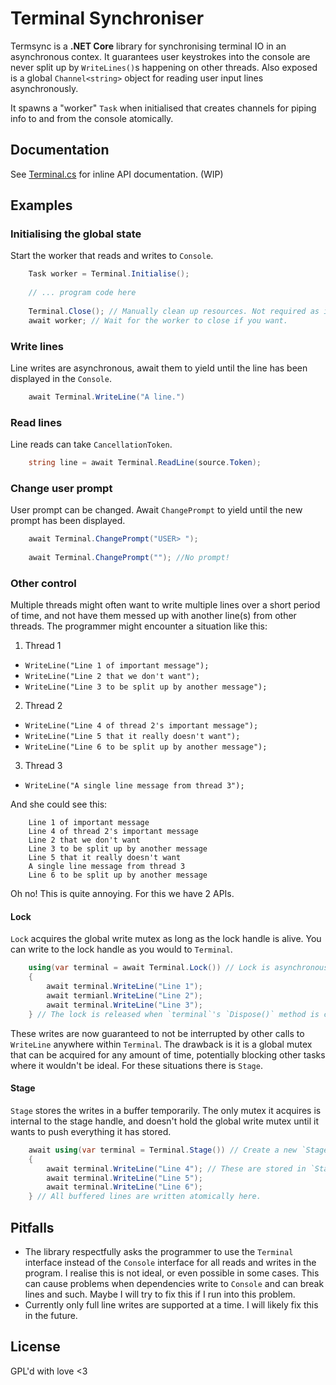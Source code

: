 # Terminal Synchroniser

Termsync is a **.NET Core** library for synchronising terminal IO in an asynchronous contex.
It guarantees user keystrokes into the console are never split up by `WriteLines()`s happening on other threads.
Also exposed is a global `Channel<string>` object for reading user input lines asynchronously.

It spawns a "worker" `Task` when initialised that creates channels for piping info to and from the console atomically.

## Documentation

See [Terminal.cs][terminal-cs] for inline API documentation. (WIP)

[terminal-cs]: ./termsync/Terminal.cs

## Examples

### Initialising the global state
Start the worker that reads and writes to `Console`.
``` c#
	Task worker = Terminal.Initialise();
	
	// ... program code here
	
	Terminal.Close(); // Manually clean up resources. Not required as it is cleaned up on exist.
	await worker; // Wait for the worker to close if you want.
```

### Write lines
Line writes are asynchronous, await them to yield until the line has been displayed in the `Console`.
``` c#
	await Terminal.WriteLine("A line.")
```
### Read lines
Line reads can take `CancellationToken`.
``` c#
	string line = await Terminal.ReadLine(source.Token);
```

### Change user prompt
User prompt can be changed. Await `ChangePrompt` to yield until the new prompt has been displayed.

``` c#
	await Terminal.ChangePrompt("USER> ");
	
	await Terminal.ChangePrompt(""); //No prompt!
```

### Other control
Multiple threads might often want to write multiple lines over a short period of time, and not have them messed up with another line(s) from other threads.
The programmer might encounter a situation like this:

1. Thread 1
  - `WriteLine("Line 1 of important message");`
  - `WriteLine("Line 2 that we don't want");`
  - `WriteLine("Line 3 to be split up by another message");`
2. Thread 2
  - `WriteLine("Line 4 of thread 2's important message");`
  - `WriteLine("Line 5 that it really doesn't want");`
  - `WriteLine("Line 6 to be split up by another message");`
3. Thread 3
  - `WriteLine("A single line message from thread 3");`

And she could see this:
```
	Line 1 of important message
	Line 4 of thread 2's important message
	Line 2 that we don't want
	Line 3 to be split up by another message
	Line 5 that it really doesn't want
	A single line message from thread 3
	Line 6 to be split up by another message
```

Oh no! This is quite annoying. For this we have 2 APIs.

#### Lock
`Lock` acquires the global write mutex as long as the lock handle is alive. You can write to the lock handle as you would to `Terminal`.

``` c#
	using(var terminal = await Terminal.Lock()) // Lock is asynchronously acquired here.
	{
		await terminal.WriteLine("Line 1");
		await termianl.WriteLine("Line 2");
		await terminal.WriteLine("Line 3");
	} // The lock is released when `terminal`'s `Dispose()` method is called here.
```
These writes are now guaranteed to not be interrupted by other calls to `WriteLine` anywhere within `Terminal`.
The drawback is it is a global mutex that can be acquired for any amount of time, potentially blocking other tasks where it wouldn't be ideal. For these situations there is `Stage`.

#### Stage
`Stage` stores the writes in a buffer temporarily. The only mutex it acquires is internal to the stage handle, and doesn't hold the global write mutex until it wants to push everything it has stored.

``` c#
	await using(var terminal = Terminal.Stage()) // Create a new `Stage` here.
	{
		await terminal.WriteLine("Line 4"); // These are stored in `Stage` until its `DisposeAsync()` method is called.
		await terminal.WriteLine("Line 5");
		await terminal.WriteLine("Line 6");
	} // All buffered lines are written atomically here.
```

## Pitfalls
* The library respectfully asks the programmer to use the `Terminal` interface instead of the `Console` interface for all reads and writes in the program. I realise this is not ideal, or even possible in some cases.
  This can cause problems when dependencies write to `Console` and can break lines and such. 
  Maybe I will try to fix this if I run into this problem.
* Currently only full line writes are supported at a time.
  I will likely fix this in the future.

## License
GPL'd with love <3
